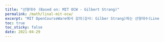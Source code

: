 ```yaml
---
title: "선형대수 (Based on: MIT OCW - Gilbert Strang)"
permalink: /math/linal-mit-ocw/
excerpt: "MIT OpenCourseWare에서 강의(강사: Gilber Strang)하는 선형대수(Linear Algebra)에 대한 이해를 "
toc: true
toc_sticky: false
date: 2021-04-29
---
```








